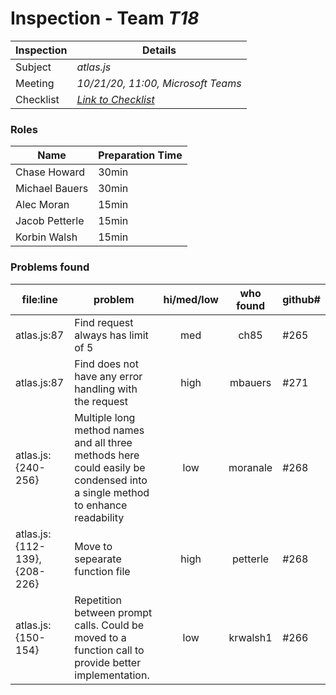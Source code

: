 # Inspection - Team *T18* 
 
| Inspection | Details |
| ----- | ----- |
| Subject | *atlas.js* |
| Meeting | *10/21/20, 11:00, Microsoft Teams* |
| Checklist | *[Link to Checklist](https://github.com/csucs314f20/t18/blob/master/reports/checklist.md)* |

### Roles

| Name | Preparation Time |
| ---- | ---- |
| Chase Howard | 30min |
| Michael Bauers | 30min |
| Alec Moran | 15min |
| Jacob Petterle | 15min |
| Korbin Walsh | 15min |

### Problems found

| file:line | problem | hi/med/low | who found | github#  |
| --- | --- | :---: | :---: | --- |
| atlas.js:87 | Find request always has limit of 5 | med | ch85 | #265 |
| atlas.js:87 | Find does not have any error handling with the request | high | mbauers | #271 |
| atlas.js:{240-256} | Multiple long method names and all three methods here could easily be condensed into a single method to enhance readability | low | moranale | #268 | 
| atlas.js:{112-139}, {208-226}  | Move to sepearate function file | high | petterle | #268 |
| atlas.js:{150-154} | Repetition between prompt calls. Could be moved to a function call to provide better implementation. | low | krwalsh1 | #266 |
